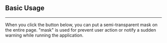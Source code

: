 ## Basic Usage
<hr/>
When you click the button below, you can put a semi-transparent mask on the entire page.
"mask" is used for prevent user action or notify a sudden warning while running the application.
